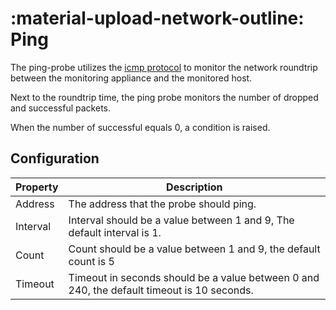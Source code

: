 # :material-upload-network-outline: Ping

The ping-probe utilizes the [icmp protocol](https://en.wikipedia.org/wiki/Ping_(networking_utility)) to monitor the network roundtrip between the monitoring appliance and the monitored host.

Next to the roundtrip time, the ping probe monitors the number of dropped and successful packets.

When the number of successful equals 0, a condition is raised.

## Configuration

Property | Description
---------|------------------------
Address  | The address that the probe should ping.
Interval | Interval should be a value between 1 and 9, The default interval is 1.
Count    | Count should be a value between 1 and 9, the default count is 5
Timeout  | Timeout in seconds should be a value between 0 and 240, the default timeout is 10 seconds.
